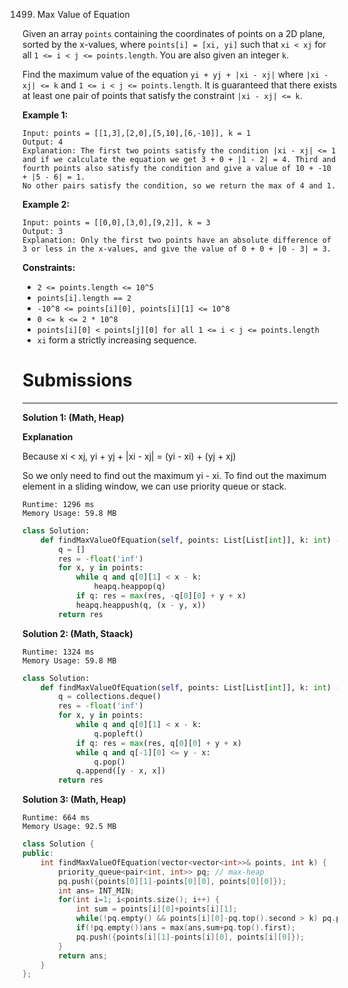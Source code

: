 1499. Max Value of Equation

Given an array `points` containing the coordinates of points on a 2D plane, sorted by the x-values, where `points[i] = [xi, yi]` such that `xi < xj` for all `1 <= i < j <= points.length`. You are also given an integer `k`.

Find the maximum value of the equation `yi + yj + |xi - xj|` where `|xi - xj| <= k` and `1 <= i < j <= points.length`. It is guaranteed that there exists at least one pair of points that satisfy the constraint `|xi - xj| <= k`.

 

**Example 1:**
```
Input: points = [[1,3],[2,0],[5,10],[6,-10]], k = 1
Output: 4
Explanation: The first two points satisfy the condition |xi - xj| <= 1 and if we calculate the equation we get 3 + 0 + |1 - 2| = 4. Third and fourth points also satisfy the condition and give a value of 10 + -10 + |5 - 6| = 1.
No other pairs satisfy the condition, so we return the max of 4 and 1.
```

**Example 2:**
```
Input: points = [[0,0],[3,0],[9,2]], k = 3
Output: 3
Explanation: Only the first two points have an absolute difference of 3 or less in the x-values, and give the value of 0 + 0 + |0 - 3| = 3.
```

**Constraints:**

* `2 <= points.length <= 10^5`
* `points[i].length == 2`
* `-10^8 <= points[i][0], points[i][1] <= 10^8`
* `0 <= k <= 2 * 10^8`
* `points[i][0] < points[j][0] for all 1 <= i < j <= points.length`
* `xi` form a strictly increasing sequence.

# Submissions
---
**Solution 1: (Math, Heap)**

**Explanation**

Because xi < xj,
yi + yj + |xi - xj| = (yi - xi) + (yj + xj)

So we only need to find out the maximum yi - xi.
To find out the maximum element in a sliding window,
we can use priority queue or stack.

```
Runtime: 1296 ms
Memory Usage: 59.8 MB
```
```python
class Solution:
    def findMaxValueOfEquation(self, points: List[List[int]], k: int) -> int:
        q = []
        res = -float('inf')
        for x, y in points:
            while q and q[0][1] < x - k:
                heapq.heappop(q)
            if q: res = max(res, -q[0][0] + y + x)
            heapq.heappush(q, (x - y, x))
        return res
```

**Solution 2: (Math, Staack)**
```
Runtime: 1324 ms
Memory Usage: 59.8 MB
```
```python
class Solution:
    def findMaxValueOfEquation(self, points: List[List[int]], k: int) -> int:
        q = collections.deque()
        res = -float('inf')
        for x, y in points:
            while q and q[0][1] < x - k:
                q.popleft()
            if q: res = max(res, q[0][0] + y + x)
            while q and q[-1][0] <= y - x:
                q.pop()
            q.append([y - x, x])
        return res
```

**Solution 3: (Math, Heap)**
```
Runtime: 664 ms
Memory Usage: 92.5 MB
```
```c++
class Solution {
public:
    int findMaxValueOfEquation(vector<vector<int>>& points, int k) {
        priority_queue<pair<int, int>> pq; // max-heap
        pq.push({points[0][1]-points[0][0], points[0][0]});
        int ans= INT_MIN;
        for(int i=1; i<points.size(); i++) {
            int sum = points[i][0]+points[i][1];
            while(!pq.empty() && points[i][0]-pq.top().second > k) pq.pop();
            if(!pq.empty())ans = max(ans,sum+pq.top().first);
            pq.push({points[i][1]-points[i][0], points[i][0]});
        }
        return ans;
    }
};
```